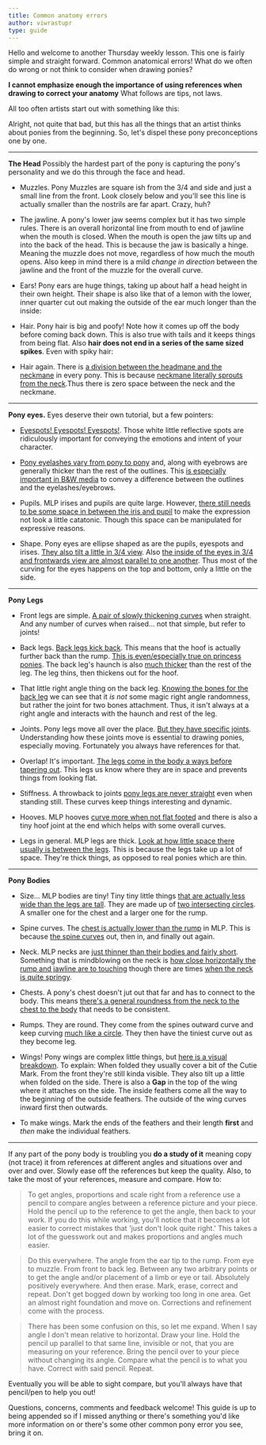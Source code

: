 ```yaml
---
title: Common anatomy errors
author: viwrastupr
type: guide
---
```

Hello and welcome to another Thursday weekly lesson. This one is fairly simple and straight forward. Common anatomical errors! What do we often do wrong or not think to consider when drawing ponies?

**I cannot emphasize enough the importance of using references when drawing to correct your anatomy** What follows are tips, not laws.

All too often artists start out with something like this:
<GuideFullWidthImage :src="CommonAnatomyErrors1"/>

<Ponymote mote="thehorror" text="What is that... that thing?"/>
Alright, not quite that bad, but this has all the things that an artist thinks about ponies from the beginning. So, let's dispel these pony preconceptions one by one.

-----

**The Head** Possibly the hardest part of the pony is capturing the pony's personality and we do this through the face and head.

-   Muzzles. Pony Muzzles are square ish from the 3/4 and side and just a small line from the front. Look closely below and you'll see this line is actually smaller than the nostrils are far apart. Crazy, huh? <GuideFullWidthImage :src="CommonAnatomyErrors2"/>

-   The jawline. A pony's lower jaw seems complex but it has two simple rules. There is an overall horizontal line from mouth to end of jawline when the mouth is closed. When the mouth is open the jaw tilts up and into the back of the head. This is because the jaw is basically a hinge. Meaning the muzzle does not move, regardless of how much the mouth opens. Also keep in mind there is a mild _change in direction_ between the jawline and the front of the muzzle for the overall curve. <GuideFullWidthImage :src="CommonAnatomyErrors3"/>

-   Ears! Pony ears are huge things, taking up about half a head height in their own height. Their shape is also like that of a lemon with the lower, inner quarter cut out making the outside of the ear much longer than the inside: <GuideFullWidthImage :src="CommonAnatomyErrors4"/>

-   Hair. Pony hair is big and poofy! <GuideFullWidthImage :src="CommonAnatomyErrors5"/> Note how it comes up off the body before coming back down. This is also true with tails and it keeps things from being flat. Also **hair does not end in a series of the same sized spikes**. Even with spiky hair: <GuideFullWidthImage :src="CommonAnatomyErrors6"/>

-   Hair again. There is [a division between the headmane and the neckmane](http://imgur.com/UyQQJ) in every pony. This is because [neckmane literally sprouts from the neck](http://imgur.com/tiwKH).Thus there is zero space between the neck and the neckmane.

-----

**Pony eyes.** Eyes deserve their own tutorial, but a few pointers:

-   [Eyespots! Eyespots! Eyespots!](http://imgur.com/DvTCo). Those white little reflective spots are ridiculously important for conveying the emotions and intent of your character.

-   [Pony eyelashes vary from pony to pony](http://imgur.com/vPmp1) and, along with eyebrows are generally thicker than the rest of the outlines. This [is especially important in B&W media](http://imgur.com/L5bgj) to convey a difference between the outlines and the eyelashes/eyebrows.

-   Pupils. MLP irises and pupils are quite large. However, [there still needs to be some space in between the iris and pupil](http://imgur.com/hvl8g) to make the expression not look a little catatonic. Though this space can be manipulated for expressive reasons.

-   Shape. Pony eyes are ellipse shaped as are the pupils, eyespots and irises. [They also tilt a little in 3/4 view](http://imgur.com/1PSO9). Also [the inside of the eyes in 3/4 and frontwards view are almost parallel to one another](http://imgur.com/X55sU). Thus most of the curving for the eyes happens on the top and bottom, only a little on the side.

-----

**Pony Legs**

-   Front legs are simple. [A pair of slowly thickening curves](http://imgur.com/9UE9i) when straight. And any number of curves when raised... not that simple, but refer to joints!

-   Back legs. [Back legs kick back](http://imgur.com/a/vzBB8). This means that the hoof is actually further back than the rump. [This is even/especially true on princess ponies](http://imgur.com/yXsb9). The back leg's haunch is also [much thicker](http://imgur.com/7sgvP) than the rest of the leg. The leg thins, then thickens out for the hoof.

-   That little right angle thing on the back leg. <Ponymote mote="cadence" text="&%@! that thing!"/> [Knowing the bones for the back leg](http://imgur.com/9ZX86) we can see that it _is not_ some magic right angle randomness, but rather the joint for two bones attachment. Thus, it isn't always at a right angle and interacts with the haunch and rest of the leg.

-   Joints. Pony legs move all over the place. [But they have specific joints](http://imgur.com/bKSKv). Understanding how these joints move is essential to drawing ponies, especially moving. Fortunately you always have references for that.

-   Overlap! It's important. [The legs come in the body a ways before tapering out](http://imgur.com/5rEey). This legs us know where they are in space and prevents things from looking flat.

-   Stiffness. A throwback to joints [pony legs are never straight](http://imgur.com/9UE9i) even when standing still. These curves keep things interesting and dynamic.

-   Hooves. MLP hooves [curve more when not flat footed](http://imgur.com/jv7rK) and there is also a tiny hoof joint at the end which helps with some overall curves.

-   Legs in general. MLP legs are thick. [Look at how little space there usually is between the legs](http://imgur.com/U8doS). This is because the legs take up a lot of space. They're thick things, as opposed to real ponies which are thin.

-----

**Pony Bodies**

-   Size... MLP bodies are tiny! Tiny tiny little things [that are actually less wide than the legs are tall](http://imgur.com/KrHxn). They are made up of [two intersecting circles](http://imgur.com/mbL82). A smaller one for the chest and a larger one for the rump.

-   Spine curves. The [chest is actually lower than the rump](http://imgur.com/vUTqI) in MLP. This is because [the spine curves](http://imgur.com/AqQeY) out, then in, and finally out again.

-   Neck. MLP necks are [just thinner than their bodies and fairly short](http://imgur.com/YUgT4). Something that is mindblowing on the neck is [how close horizontally the rump and jawline are to touching](http://imgur.com/VGHPv) though there are times [when the neck is quite springy](http://imgur.com/T0imv). <Ponymote mote="ppseesyou" text="Look at how many screenshots are being referenced here.  They make the best studies!"/>

-   Chests. A pony's chest doesn't jut out that far and has to connect to the body. This means [there's a general roundness from the neck to the chest to the body](http://imgur.com/Bb8fo) that needs to be consistent.

-   Rumps. <Ponymote mote="ppcute" text="Pony butt."/> They are round. They come from the spines outward curve and keep curving [much like a circle](http://imgur.com/Nf5LX). They then have the tiniest curve out as they become leg.

-   Wings! Pony wings are complex little things, but [here is a visual breakdown](http://imgur.com/sRt6X). To explain: When folded they usually cover a bit of the Cutie Mark. From the front they're still kinda visible. They also tilt up a little when folded on the side. There is also a **Gap** in the top of the wing where it attaches on the side. The inside feathers come all the way to the beginning of the outside feathers. The outside of the wing curves inward first then outwards.

-   To make wings. Mark the ends of the feathers and their length **first** and _then_ make the individual feathers.

-----

If any part of the pony body is troubling you **do a study of it** meaning copy (not trace) it from references at different angles and situations over and over and over. Slowly ease off the references but keep the quality. Also, to take the most of your references, measure and compare. How to:

> To get angles, proportions and scale right from a reference use a pencil to compare angles between a reference picture and your piece. Hold the pencil up to the reference to get the angle, then back to your work. If you do this while working, you'll notice that it becomes a lot easier to correct mistakes that 'just don't look quite right.' This takes a lot of the guesswork out and makes proportions and angles much easier.

> Do this everywhere. The angle from the ear tip to the rump. From eye to muzzle. From front to back leg. Between any two arbitrary points or to get the angle and/or placement of a limb or eye or tail. Absolutely positively everywhere. And then erase. Mark, erase, correct and repeat. Don't get bogged down by working too long in one area. Get an almost right foundation and move on. Corrections and refinement come with the process.

> There has been some confusion on this, so let me expand. When I say angle I don't mean relative to horizontal. Draw your line. Hold the pencil up parallel to that same line, invisible or not, that you are measuring on your reference. Bring the pencil over to your piece without changing its angle. Compare what the pencil is to what you have. Correct with said pencil. Repeat.

Eventually you will be able to sight compare, but you'll always have that pencil/pen to help you out!

Questions, concerns, comments and feedback welcome! This guide is up to being appended so if I missed anything or there's something you'd like more information on or there's some other common pony error you see, bring it on.

<script setup lang="ts">
import CommonAnatomyErrors1 from './common-anatomy-errors-1.jpg'
import CommonAnatomyErrors2 from './common-anatomy-errors-2.jpg'
import CommonAnatomyErrors3 from './common-anatomy-errors-3.jpg'
import CommonAnatomyErrors4 from './common-anatomy-errors-4.jpg'
import CommonAnatomyErrors5 from './common-anatomy-errors-5.jpg'
import CommonAnatomyErrors6 from './common-anatomy-errors-6.jpg'
</script>